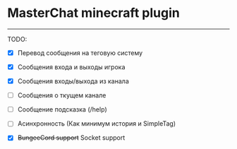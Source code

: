 # MasterChat minecraft plugin
------

TODO:
- [x] Перевод сообщения на теговую систему
- [x] Сообщения входа и выходы игрока
- [x] Сообщения входы/выхода из канала
- [ ] Сообщения о ткущем канале
- [ ] Сообщение подсказка (/help)
- [ ] Асинхронность (Как минимум история и SimpleTag)
- [x] ~~BungeeCord support~~ Socket support 


